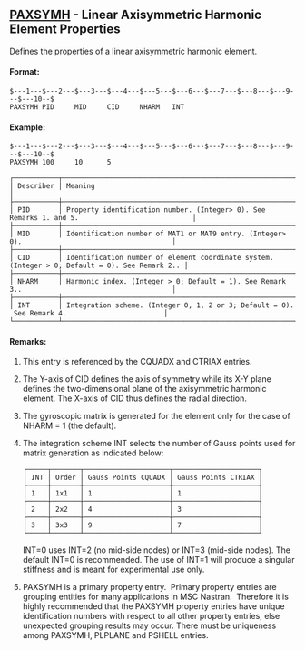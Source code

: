 ## [PAXSYMH](https://nexus.hexagon.com/documentationcenter/bundle/MSC_Nastran_2022.4/page/Nastran_Combined_Book/qrg/bulkp/TOC.PAXSYMH.xhtml) - Linear Axisymmetric Harmonic Element Properties

Defines the properties of a linear axisymmetric harmonic element.

#### Format:

```nastran
$---1---$---2---$---3---$---4---$---5---$---6---$---7---$---8---$---9---$---10--$
PAXSYMH PID     MID     CID     NHARM   INT                                     
```

#### Example:

```nastran
$---1---$---2---$---3---$---4---$---5---$---6---$---7---$---8---$---9---$---10--$
PAXSYMH 100     10      5                                                       
```

```text
┌───────────┬────────────────────────────────────────────────────────────────────────────────────────────────┐
│ Describer │ Meaning                                                                                        │
├───────────┼────────────────────────────────────────────────────────────────────────────────────────────────┤
│ PID       │ Property identification number. (Integer> 0). See Remarks 1. and 5.                            │
├───────────┼────────────────────────────────────────────────────────────────────────────────────────────────┤
│ MID       │ Identification number of MAT1 or MAT9 entry. (Integer> 0).                                     │
├───────────┼────────────────────────────────────────────────────────────────────────────────────────────────┤
│ CID       │ Identification number of element coordinate system. (Integer > 0; Default = 0). See Remark 2.. │
├───────────┼────────────────────────────────────────────────────────────────────────────────────────────────┤
│ NHARM     │ Harmonic index. (Integer > 0; Default = 1). See Remark 3..                                     │
├───────────┼────────────────────────────────────────────────────────────────────────────────────────────────┤
│ INT       │ Integration scheme. (Integer 0, 1, 2 or 3; Default = 0).  See Remark 4.                        │
└───────────┴────────────────────────────────────────────────────────────────────────────────────────────────┘
```

#### Remarks:

1. This entry is referenced by the CQUADX and CTRIAX entries.
2. The Y-axis of CID defines the axis of symmetry while its X-Y plane defines the two-dimensional plane of the axisymmetric harmonic element. The X-axis of CID thus defines the radial direction.
3. The gyroscopic matrix is generated for the element only for the case of NHARM = 1 (the default).
4. The integration scheme INT selects the number of Gauss points used for matrix generation as indicated below:

    ```text
    ┌─────┬───────┬─────────────────────┬─────────────────────┐
    │ INT │ Order │ Gauss Points CQUADX │ Gauss Points CTRIAX │
    ├─────┼───────┼─────────────────────┼─────────────────────┤
    │ 1   │ 1x1   │ 1                   │ 1                   │
    ├─────┼───────┼─────────────────────┼─────────────────────┤
    │ 2   │ 2x2   │ 4                   │ 3                   │
    ├─────┼───────┼─────────────────────┼─────────────────────┤
    │ 3   │ 3x3   │ 9                   │ 7                   │
    └─────┴───────┴─────────────────────┴─────────────────────┘
    ```

    INT=0 uses INT=2 (no mid-side nodes) or INT=3 (mid-side nodes). The default INT=0 is recommended. The use of INT=1 will produce a singular stiffness and is meant for experimental use only.

5. PAXSYMH is a primary property entry.  Primary property entries are grouping entities for many applications in MSC Nastran.  Therefore it is highly recommended that the PAXSYMH property entries have unique identification numbers with respect to all other property entries, else unexpected grouping results may occur. There must be uniqueness among PAXSYMH, PLPLANE and PSHELL entries.
